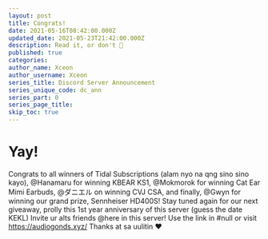 ```yaml
---
layout: post
title: Congrats!
date: 2021-05-16T08:42:00.000Z
updated_date: 2021-05-23T21:42:00.000Z
description: Read it, or don't 🤷
published: true
categories:
author_name: Xceon
author_username: Xceon
series_title: Discord Server Announcement
series_unique_code: dc_ann
series_part: 0
series_page_title: 
skip_toc: true
---
```


# Yay!

Congrats to all winners of Tidal Subscriptions (alam nyo na qng sino sino kayo), @Hanamaru for winning KBEAR KS1, @Mokmorok for winning Cat Ear Mimi Earbuds, @ダニエル on winning CVJ CSA, and finally, @Gwyn for winning our grand prize, Sennheiser HD400S!
Stay tuned again for our next giveaway, prolly this 1st year anniversary of this server (guess the date KEKL)
Invite ur alts friends @here in this server! Use the link in #null or visit https://audiogonds.xyz/
Thanks at sa uulitin ❤️
